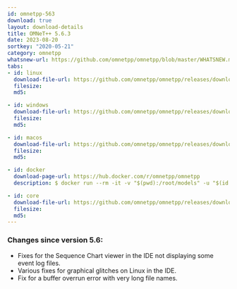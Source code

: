 ```yaml
---
id: omnetpp-563
download: true
layout: download-details
title: OMNeT++ 5.6.3
date: 2023-08-20
sortkey: "2020-05-21"
category: omnetpp
whatsnew-url: https://github.com/omnetpp/omnetpp/blob/master/WHATSNEW.md#omnet-562-may-2020
tabs:
- id: linux
  download-file-url: https://github.com/omnetpp/omnetpp/releases/download/omnetpp-5.6.3/omnetpp-5.6.3-src-linux.tgz
  filesize: 
  md5: 

- id: windows
  download-file-url: https://github.com/omnetpp/omnetpp/releases/download/omnetpp-5.6.3/omnetpp-5.6.3-src-windows.zip
  filesize:
  md5:

- id: macos
  download-file-url: https://github.com/omnetpp/omnetpp/releases/download/omnetpp-5.6.3/omnetpp-5.6.3-src-macosx.tgz
  filesize:
  md5:

- id: docker
  download-page-url: https://hub.docker.com/r/omnetpp/omnetpp
  description: $ docker run --rm -it -v "$(pwd):/root/models" -u "$(id -u):$(id -g)" omnetpp/omnetpp:u18.04-5.6.3

- id: core
  download-file-url: https://github.com/omnetpp/omnetpp/releases/download/omnetpp-5.6.3/omnetpp-5.6.3-src-core.tgz
  filesize:
  md5: 
---
```


### Changes since version 5.6:

- Fixes for the Sequence Chart viewer in the IDE not displaying some event log files.
- Various fixes for graphical glitches on Linux in the IDE.
- Fix for a buffer overrun error with very long file names.
